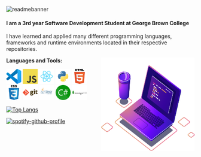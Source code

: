 
![readmebanner](https://user-images.githubusercontent.com/55958768/145869166-965f5877-e911-4078-a1d4-264fe91d754d.png)

#### I am a 3rd year Software Development Student at George Brown College
I have learned and applied many different programming languages, frameworks and runtime environments located in their respective repositories.

<img align="right" width="250" height="250" src=https://github.com/RobertoBorges98/RobertoBorges98/blob/main/computer-illustration.png>



**Languages and Tools:**
<br>

<code><img height="40" src="https://raw.githubusercontent.com/github/explore/80688e429a7d4ef2fca1e82350fe8e3517d3494d/topics/visual-studio-code/visual-studio-code.png"></code>
<code><img height="40" src="https://raw.githubusercontent.com/github/explore/80688e429a7d4ef2fca1e82350fe8e3517d3494d/topics/javascript/javascript.png"></code>
<code><img height="40" src="https://raw.githubusercontent.com/github/explore/80688e429a7d4ef2fca1e82350fe8e3517d3494d/topics/react/react.png"></code>
<code><img height="40" src="https://raw.githubusercontent.com/github/explore/80688e429a7d4ef2fca1e82350fe8e3517d3494d/topics/python/python.png"></code>
<code><img height="40" src= "https://raw.githubusercontent.com/github/explore/80688e429a7d4ef2fca1e82350fe8e3517d3494d/topics/html/html.png"></code>
<code><img height="40" src= "https://raw.githubusercontent.com/github/explore/80688e429a7d4ef2fca1e82350fe8e3517d3494d/topics/css/css.png"></code>
<code><img height="40" src="https://raw.githubusercontent.com/github/explore/80688e429a7d4ef2fca1e82350fe8e3517d3494d/topics/git/git.png"></code>
<code><img height="40" src="https://raw.githubusercontent.com/github/explore/80688e429a7d4ef2fca1e82350fe8e3517d3494d/topics/java/java.png"></code>
<code><img height="40" src="https://raw.githubusercontent.com/github/explore/80688e429a7d4ef2fca1e82350fe8e3517d3494d/topics/csharp/csharp.png"></code>
<code><img height="40" src="https://raw.githubusercontent.com/github/explore/80688e429a7d4ef2fca1e82350fe8e3517d3494d/topics/mongodb/mongodb.png"></code>



[![Top Langs](https://github-readme-stats.vercel.app/api/top-langs/?username=itsRobertoBorges)](https://github.com/anuraghazra/github-readme-stats)

[![spotify-github-profile](https://spotify-github-profile.vercel.app/api/view?uid=22pmagzu6bktkx25ihuwjcsqq&cover_image=true&theme=default)](https://github.com/kittinan/spotify-github-profile)





